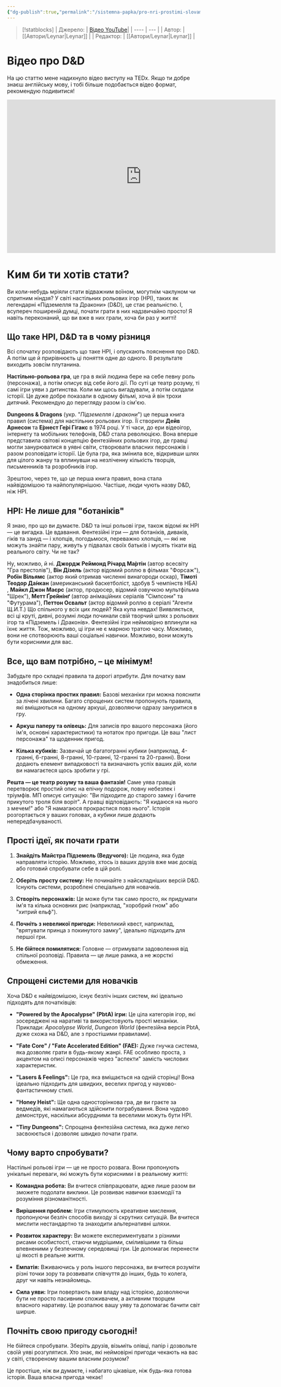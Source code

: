 ```yaml
---
{"dg-publish":true,"permalink":"/sistemna-papka/pro-nri-prostimi-slovami/"}
---
```


> [!statblocks]
> | Джерело:  | [Відео YouTube](https://youtu.be/6PaHJqpQnyw?si=ADUs6_ROkDZZAoDW)|
> | ---- | --- |
> | Автор:  |  [[Автори/Leynar\|Leynar]]  |
> | Редактор: |  [[Автори/Leynar\|Leynar]] |

#  Відео про D&D
На цю статтю мене надихнуло відео виступу на TEDx. Якщо ти добре знаєш англійську мову, і тобі більше подобається відео формат, рекомендую подивитися!

<iframe width="700" height="400" src="https://www.youtube.com/embed/6PaHJqpQnyw" title="Why Dungeons &amp; Dragons is Good for You (In Real Life) | Ethan Gilsdorf | TEDxPiscataquaRiver" frameborder="0" allow="accelerometer; autoplay; clipboard-write; encrypted-media; gyroscope; picture-in-picture; web-share" referrerpolicy="strict-origin-when-cross-origin" allowfullscreen></iframe>

#  Ким би ти хотів стати?

Ви коли-небудь мріяли стати відважним воїном, могутнім чаклуном чи спритним ніндзя? У світі настільних рольових ігор (НPІ), таких як легендарні «Підземелля та Дракони» (D&D), це стає реальністю. І, всупереч поширеній думці, почати грати в них надзвичайно просто!
Я навіть переконаний, що ви вже в них грали, хоча би раз у житті!

## Що таке НРІ, D&D та в чому різниця

Всі спочатку розповідають що таке НРІ, і опускають пояснення про D&D. А потім ще й прирівнюєть ці поняття одне до одного. В результате виходить зовсім плутанина.

**Настільно-рольова гра**, це гра в якій людина бере на себе певну роль (персонажа), а потім описує від себе його дії. 
По суті це театр розуму, ті самі ігри уяви з дитинства. Коли ми щось вигадували, а потім склдали історії. Це дуже добре показали в одному фільмі, хоча й він трохи дитячий. Рекомендую до перегляду разом із сім'єю.

**Dungeons & Dragons** (укр. "_Підземелля і дракони_") це перша книга правил (система) для настільних рольових ігор. Її створили **Дейв Арнесон** та **Е́рнест Ге́рі Гігакс** в 1974 році. У ті часи, до ери відеоігор, інтернету та мобільних телефонів, D&D стала революцією. Вона вперше представила світові концепцію фентезійних рольових ігор, де гравці могли занурюватися в уявні світи, створювати власних персонажів і разом розповідати історії. Це була гра, яка змінила все, відкривши шлях для цілого жанру та вплинувши на незліченну кількість творців, письменників та розробників ігор.

Зрештою, через те, що це перша книга правил, вона стала найвідомішою та найпопулярнішою. Частіше, люди чують назву D&D, ніж НРІ.

## НРІ: Не лише для "ботаніків"

Я знаю, про що ви думаєте.  D&D та інші рольові ігри, також відомі як НРІ — це вигадка. Це вдавання. Фентезійні ігри — для ботаніків, диваків, гіків та зануд — і хлопців, погодьмося, переважно хлопців, — які не можуть знайти пару, живуть у підвалах своїх батьків і мусять тікати від реального світу. Чи не так?

Ну, можливо, й ні. 
**Джордж Ре́ймонд Рі́чард Ма́ртін** (автор всесвіту "Гра престолів"), 
**Він Ді́зель** (актор відомий роллю в фільмах "Форсаж"), 
**Робін Вільямс** (актор який отримав численні винагороди оскар), 
**Тімоті Теодор Да́нкан** (американський баскетболіст, здобув 5 чемпінств НБА) , 
**Майкл Джон Маєрс** (актор, продюсер, відомий озвучкою мультфільма "Шрек"), 
**Метт Ґре́йнінґ** (автор анімаційних серіалів "Сімпсони" та "Футурама"), 
**Петтон Освальт** (актор відомий роллю в серіалі "Агенти Щ.И.Т.)
Що спільного у всіх цих людей? Яка купа невдах! 
Виявляється, всі ці круті, дивні, розумні люди починали свій творчий шлях з рольових ігор та «Підземель і Драконів». Фентезійні ігри неймовірно вплинули на їхнє життя. Тож, можливо, ці ігри не є марною тратою часу. Можливо, вони не спотворюють ваші соціальні навички. Можливо, вони можуть бути корисними для вас.

## Все, що вам потрібно, – це мінімум!

Забудьте про складні правила та дорогі атрибути. Для початку вам знадобиться лише:

- **Одна сторінка простих правил:** Базові механіки гри можна пояснити за лічені хвилини. Багато спрощених систем пропонують правила, які вміщаються на одному аркуші, дозволяючи одразу зануритися в гру.
    
- **Аркуш паперу та олівець:** Для записів про вашого персонажа (його ім'я, основні характеристики) та нотаток про пригоди. Це ваш "лист персонажа" та щоденник пригод.
    
- **Кілька кубиків:** Зазвичай це багатогранні кубики (наприклад, 4-гранні, 6-гранні, 8-гранні, 10-гранні, 12-гранні та 20-гранні). Вони додають елемент випадковості та визначають успіх ваших дій, коли ви намагаєтеся щось зробити у грі.
    

**Решта — це театр розуму та ваша фантазія!** Саме уява гравців перетворює простий опис на епічну подорож, повну небезпек і тріумфів. МП описує ситуацію: "Ви підходите до старого замку і бачите прикутого троля біля воріт". А гравці відповідають: "Я кидаюся на нього з мечем!" або "Я намагаюся прокрастися повз нього". Історія розгортається у ваших головах, а кубики лише додають непередбачуваності.

## Прості ідеї, як почати грати

1. **Знайдіть Майстра Підземель (Ведучого):** Це людина, яка буде направляти історію. Можливо, хтось із ваших друзів вже має досвід або готовий спробувати себе в цій ролі.
    
2. **Оберіть просту систему:** Не починайте з найскладніших версій D&D. Існують системи, розроблені спеціально для новачків.
    
3. **Створіть персонажів:** Це може бути так само просто, як придумати ім'я та кілька основних рис (наприклад, "хоробрий гном" або "хитрий ельф").
    
4. **Почніть з невеликої пригоди:** Невеликий квест, наприклад, "врятувати принца з покинутого замку", ідеально підходить для першої гри.
    
5. **Не бійтеся помилятися:** Головне — отримувати задоволення від спільної розповіді. Правила — це лише рамка, а не жорсткі обмеження.
    

## Спрощені системи для новачків

Хоча D&D є найвідомішою, існує безліч інших систем, які ідеально підходять для початківців:

- **"Powered by the Apocalypse" (PbtA) ігри:** Це ціла категорія ігор, які зосереджені на наративі та використовують прості механіки. Приклади: _Apocalypse World_, _Dungeon World_ (фентезійна версія PbtA, дуже схожа на D&D, але з простішими правилами).
    
- **"Fate Core" / "Fate Accelerated Edition" (FAE):** Дуже гнучка система, яка дозволяє грати в будь-якому жанрі. FAE особливо проста, з акцентом на описі персонажів через "аспекти" замість числових характеристик.
    
- **"Lasers & Feelings":** Це гра, яка вміщається на одній сторінці! Вона ідеально підходить для швидких, веселих пригод у науково-фантастичному стилі.
    
- **"Honey Heist":** Ще одна односторінкова гра, де ви граєте за ведмедів, які намагаються здійснити пограбування. Вона чудово демонструє, наскільки абсурдними та веселими можуть бути НPІ.
    
- **"Tiny Dungeons":** Спрощена фентезійна система, яка дуже легко засвоюється і дозволяє швидко почати грати.
    

## Чому варто спробувати?

Настільні рольові ігри — це не просто розвага. Вони пропонують унікальні переваги, які можуть бути корисними і в реальному житті:

- **Командна робота:** Ви вчитеся співпрацювати, адже лише разом ви зможете подолати виклики. Це розвиває навички взаємодії та розуміння різноманітності.
    
- **Вирішення проблем:** Ігри стимулюють креативне мислення, пропонуючи безліч способів виходу зі скрутних ситуацій. Ви вчитеся мислити нестандартно та знаходити альтернативні шляхи.
    
- **Розвиток характеру:** Ви можете експериментувати з різними рисами особистості, стаючи мудрішими, сміливішими та більш впевненими у безпечному середовищі гри. Це допомагає перенести ці якості в реальне життя.
    
- **Емпатія:** Вживаючись у роль іншого персонажа, ви вчитеся розуміти різні точки зору та розвивати співчуття до інших, будь то колега, друг чи навіть незнайомець.
    
- **Сила уяви:** Ігри повертають вам владу над історією, дозволяючи бути не просто пасивним споживачем, а активним творцем власного наративу. Це розпалює вашу уяву та допомагає бачити світ ширше.
    

## Почніть свою пригоду сьогодні!

Не бійтеся спробувати. Зберіть друзів, візьміть олівці, папір і дозвольте своїй уяві розгулятися. Хто знає, які неймовірні пригоди чекають на вас у світі, створеному вашим власним розумом?

Це простіше, ніж ви думаєте, і набагато цікавіше, ніж будь-яка готова історія. Ваша власна пригода чекає!